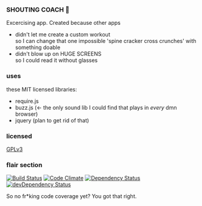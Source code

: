 ### SHOUTING COACH :loudspeaker:

Excercising app. Created because other apps 
- didn't let me create a custom workout    
  so I can change that one impossible 'spine cracker cross crunches' with  something doable
- didn't blow up on HUGE SCREENS   
  so I could read it without glasses

### uses
these MIT licensed libraries:
- require.js
- buzz.js (<- the only sound lib I could find that plays in _every_ dmn browser)
- jquery (plan to get rid of that)

### licensed
[GPLv3](LICENSE)

### flair section
[![Build Status](https://travis-ci.org/sverweij/shoutingcoach.svg?branch=master)](https://travis-ci.org/sverweij/shoutingcoach)
[![Code Climate](https://codeclimate.com/github/sverweij/shoutingcoach/badges/gpa.svg)](https://codeclimate.com/github/sverweij/shoutingcoach)
[![Dependency Status](https://david-dm.org/sverweij/shoutingcoach.svg)](https://david-dm.org/sverweij/shoutingcoach)
[![devDependency Status](https://david-dm.org/sverweij/shoutingcoach/dev-status.svg)](https://david-dm.org/sverweij/shoutingcoach#info=devDependencies)

So no fr*king code coverage yet? You got that right.
